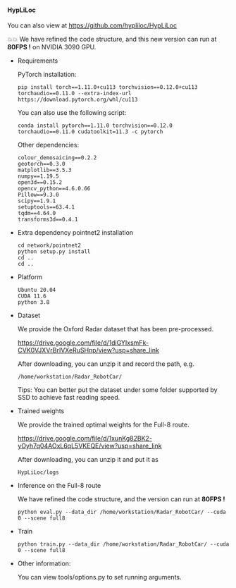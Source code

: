 #### HypLiLoc

You can also view at https://github.com/hypliloc/HypLiLoc

💥💥 We have refined the code structure, and this new version can run at **80FPS !** on NVIDIA 3090 GPU.



- Requirements

  PyTorch installation:

  ```
  pip install torch==1.11.0+cu113 torchvision==0.12.0+cu113 torchaudio==0.11.0 --extra-index-url https://download.pytorch.org/whl/cu113
  ```

  You can also use the following script:

  ```
  conda install pytorch==1.11.0 torchvision==0.12.0 torchaudio==0.11.0 cudatoolkit=11.3 -c pytorch
  ```

  Other dependencies:

  ```
  colour_demosaicing==0.2.2
  geotorch==0.3.0
  matplotlib==3.5.3
  numpy==1.19.5
  open3d==0.15.2
  opencv_python==4.6.0.66
  Pillow==9.3.0
  scipy==1.9.1
  setuptools==63.4.1
  tqdm==4.64.0
  transforms3d==0.4.1
  ```

- Extra dependency pointnet2 installation

  ```
  cd network/pointnet2
  python setup.py install
  cd ..
  cd ..
  ```

- Platform

  ```
  Ubuntu 20.04
  CUDA 11.6
  python 3.8
  ```

- Dataset

  We provide the Oxford Radar dataset that has been pre-processed. 

  https://drive.google.com/file/d/1diGYIxsmFk-CVK0VJXVrBrIVXeRuSHnp/view?usp=share_link

  After downloading, you can unzip it and record the path, e.g. 

  ```
  /home/workstation/Radar_RobotCar/
  ```

  Tips: You can better put the dataset under some folder supported by SSD to achieve fast reading speed.

- Trained weights

  We provide the trained optimal weights for the Full-8 route. 

  https://drive.google.com/file/d/1xunKg82BK2-yOyh7q04AOxL6qL5VKEQE/view?usp=share_link

  After downloading, you can unzip it and put it as

  ```
  HypLiLoc/logs
  ```

- Inference on the Full-8 route

  We have refined the code structure, and the version can run at **80FPS !**

  ```
  python eval.py --data_dir /home/workstation/Radar_RobotCar/ --cuda 0 --scene full8 
  ```

- Train

  ```
  python train.py --data_dir /home/workstation/Radar_RobotCar/ --cuda 0 --scene full8 
  ```

- Other information:

  You can view tools/options.py to set running arguments.